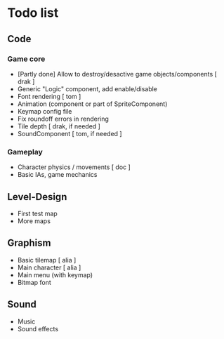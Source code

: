# Todo list

## Code

### Game core
- [Partly done] Allow to destroy/desactive game objects/components [ drak ]
- Generic "Logic" component, add enable/disable
- Font rendering [ tom ]
- Animation (component or part of SpriteComponent)
- Keymap config file
- Fix roundoff errors in rendering
- Tile depth [ drak, if needed ]
- SoundComponent [ tom, if needed ]

### Gameplay
- Character physics / movements [ doc ]
- Basic IAs, game mechanics

## Level-Design
- First test map
- More maps

## Graphism
- Basic tilemap [ alia ]
- Main character [ alia ]
- Main menu (with keymap)
- Bitmap font

## Sound
- Music
- Sound effects
